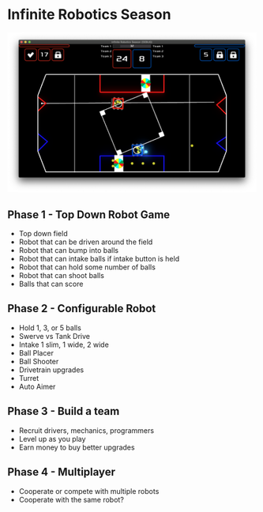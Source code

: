 # Infinite Robotics Season

![Screenshot](docs/images/screenshot1.png)

## Phase 1 - Top Down Robot Game

- Top down field
- Robot that can be driven around the field
- Robot that can bump into balls
- Robot that can intake balls if intake button is held
- Robot that can hold some number of balls
- Robot that can shoot balls
- Balls that can score

## Phase 2 - Configurable Robot

- Hold 1, 3, or 5 balls
- Swerve vs Tank Drive
- Intake 1 slim, 1 wide, 2 wide
- Ball Placer
- Ball Shooter
- Drivetrain upgrades
- Turret
- Auto Aimer

## Phase 3 - Build a team

- Recruit drivers, mechanics, programmers
- Level up as you play
- Earn money to buy better upgrades

## Phase 4 - Multiplayer

- Cooperate or compete with multiple robots
- Cooperate with the same robot?

